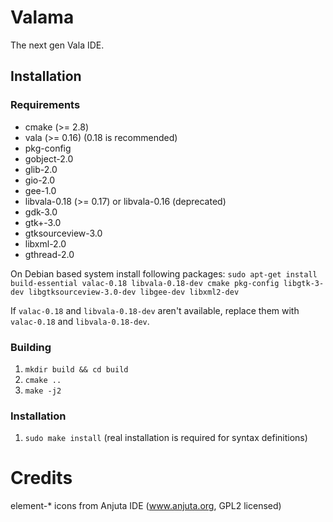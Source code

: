 # Valama #

The next gen Vala IDE.

## Installation ##

### Requirements
 * cmake (>= 2.8)
 * vala (>= 0.16) (0.18 is recommended)
 * pkg-config
 * gobject-2.0
 * glib-2.0
 * gio-2.0
 * gee-1.0
 * libvala-0.18 (>= 0.17) or libvala-0.16 (deprecated)
 * gdk-3.0
 * gtk+-3.0
 * gtksourceview-3.0
 * libxml-2.0
 * gthread-2.0

On Debian based system install following packages:
`sudo apt-get install build-essential valac-0.18 libvala-0.18-dev cmake pkg-config libgtk-3-dev libgtksourceview-3.0-dev libgee-dev libxml2-dev`

If `valac-0.18` and `libvala-0.18-dev` aren't available, replace them with `valac-0.18` and `libvala-0.18-dev`.

### Building ###
 1. `mkdir build && cd build`
 1. `cmake ..`
 1. `make -j2`

### Installation ###
 1. `sudo make install` (real installation is required for syntax definitions)

# Credits #

element-\* icons from Anjuta IDE (www.anjuta.org, GPL2 licensed)

